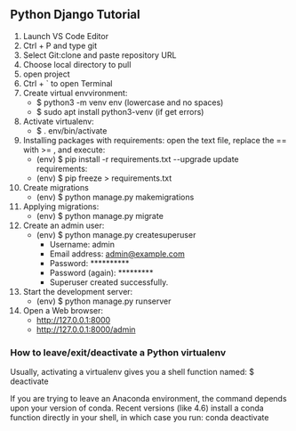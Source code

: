 ## Python Django Tutorial

1. Launch VS Code Editor
2. Ctrl + P and type git
3. Select Git:clone and paste repository URL
4. Choose local directory to pull
5. open project
6. Ctrl + ` to open Terminal
7. Create virtual envvironment: 
    * $ python3 -m venv env (lowercase and no spaces)
    * $ sudo apt install python3-venv (if get errors)    
8. Activate virtualenv:
    * $ . env/bin/activate
9. Installing packages with requirements:
   open the text file, replace the == with >= , and execute:
    * (env) $ pip install -r requirements.txt --upgrade 
   update requirements:
    * (env) $ pip freeze > requirements.txt
10. Create migrations
    * (env) $ python manage.py makemigrations
11. Applying migrations:
    * (env) $ python manage.py migrate 
12. Create an admin user:
    * (env) $ python manage.py createsuperuser    
      * Username: admin
      * Email address: admin@example.com
      * Password: **********
      * Password (again): *********
      * Superuser created successfully.
13. Start the development server:
    * (env) $ python manage.py runserver
14. Open a Web browser:
    * http://127.0.0.1:8000
    * http://127.0.0.1:8000/admin

### How to leave/exit/deactivate a Python virtualenv
Usually, activating a virtualenv gives you a shell function named:
$ deactivate

If you are trying to leave an Anaconda environment, the command depends upon your version of conda. 
Recent versions (like 4.6) install a conda function directly in your shell, in which case you run:
conda deactivate

